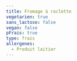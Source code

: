 ```yaml
---
title: Fromage à raclette
vegetarien: true
sans_lactose: false
vegan: false
pFrais: true
type: frais
allergenes:
  - Produit laitier
---
```


